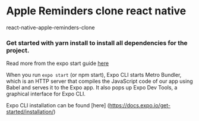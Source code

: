 # Apple Reminders clone react native
 react-native-apple-reminders-clone
 
### Get started with **yarn install** to install all dependencies for the project.

Read more from the expo start guide [here](https://docs.expo.io/get-started/create-a-new-app/)

When you run ```expo start``` (or npm start), Expo CLI starts Metro Bundler, which is an HTTP server that compiles the JavaScript code of our app using Babel and serves it to the Expo app. It also pops up Expo Dev Tools, a graphical interface for Expo CLI.

Expo CLI installation can be found [here] (https://docs.expo.io/get-started/installation/)
